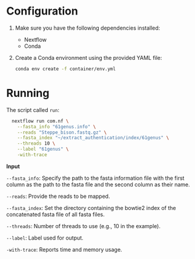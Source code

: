# Configuration

1. Make sure you have the following dependencies installed:
   - Nextflow
   - Conda

2. Create a Conda environment using the provided YAML file:
   ```sh
   conda env create -f container/env.yml

# Running

The script called `run`:

```sh
  nextflow run com.nf \
	--fasta_info "61genus.info" \
	--reads "Steppe_bison.fastq.gz" \
	--fasta_index "~/extract_authentication/index/61genus" \
	--threads 10 \
	--label "61genus" \
	-with-trace
```

**Input**

`--fasta_info`: Specify the path to the fasta information file with the first column as the path to the fasta file and the second column as their name.

`--reads`: Provide the reads to be mapped.

`--fasta_index`: Set the directory containing the bowtie2 index of the concatenated fasta file of all fasta files.

`--threads`: Number of threads to use (e.g., 10 in the example).

`--label`: Label used for output.

`-with-trace`: Reports time and memory usage.
